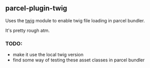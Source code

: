 ## parcel-plugin-twig

Uses the [twig](https://www.npmjs.com/package/twig) module to enable twig file loading in
parcel bundler.

It's pretty rough atm.

### TODO:
- make it use the local twig version
- find some way of testing these asset classes in parcel bundler

